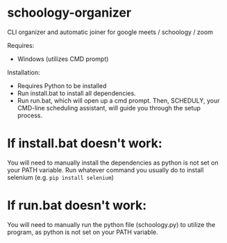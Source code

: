 # schoology-organizer
CLI organizer and automatic joiner for google meets / schoology / zoom

Requires:
- Windows (utilizes CMD prompt)

Installation:
* Requires Python to be installed
* Run install.bat to install all dependencies.
* Run run.bat, which will open up a cmd prompt.
Then, SCHEDULY, your CMD-line scheduling assistant, will guide you through the setup process.

# If install.bat doesn't work:
You will need to manually install the dependencies as python is not set on your PATH variable.
Run whatever command you usually do to install selenium (e.g. `pip install selenium`)

# If run.bat doesn't work:
You will need to manually run the python file (schoology.py) to utilize the program, as python is not set on your PATH variable.
